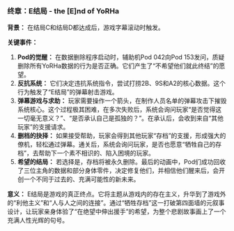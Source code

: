 ### 终章：E结局 - the [E]nd of YoRHa

**背景：**
在结局C和结局D都达成后，游戏字幕滚动时触发。

**关键事件：**
1.  **Pod的觉醒：** 在数据删除程序启动时，辅助机Pod 042向Pod 153发问，质疑删除所有YoRHa数据的行为是否正确。它们产生了“不希望他们就此终结”的愿望。
2.  **反抗系统：** 它们决定违抗系统指令，尝试打捞2B、9S和A2的核心数据。这个行为触发了“E结局”的弹幕射击游戏。
3.  **弹幕游戏与求助：** 玩家需要操作一个箭头，在制作人员名单的弹幕攻击下摧毁系统核心。这个过程极其困难，在多次失败后，系统会询问玩家“是否觉得这一切毫无意义？”、“是否承认自己是孤独的？”。在承认后，会收到来自“其他玩家”的支援请求。
4.  **删档的抉择：** 如果接受帮助，玩家会得到其他玩家“存档”的支援，形成强大的僚机，轻松通过弹幕。通关后，系统会询问玩家，是否也愿意“牺牲自己的存档”，去帮助下一个素不相识的、陷入困境的玩家。
5.  **希望的结局：** 若选择是，存档将被永久删除。最后的动画中，Pod们成功回收了三位主角的数据和部分身体零件，决定修复他们，并相信他们醒来后，会开创一个不同于过去的、充满可能性的新未来。

**意义：**
E结局是游戏的真正终点。它将主题从游戏内的存在主义，升华到了游戏外的“利他主义”和“人与人之间的连接”。通过“牺牲存档”这一打破第四面墙的元叙事设计，让玩家亲身体验了“在绝望中伸出援手”的希望，为整个悲剧故事画上了一个充满人性光辉的句号。